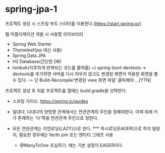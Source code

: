# spring-jpa-1

프로젝트 생성 시 스프링 부트 스타터를 이용한다.(https://start.spring.io/)

웹 어플리케이션 개발 시 사용할 라이브러리
- Spring Web Starter
- Thymeleaf(jsp 대신 사용)
- Spring Data JPA
- H2 Database(간단한 DB)
- lombok(지루하게 반복되는 코드를 줄여줌)
+) spring-boot-devtools
  -> devtools를 추가하면 서버를 다시 띄우지 않고도 변경된 화면이 적용된 화면을 볼 수 있다.
  -> 단 Build-Recompile'변경된 view 화면 파일' 클릭해야 ...[YTN]
  
프로젝트 생성 후 처음 프로젝트를 열때는 build.gradle을 선택한다.
- 스프링 가이드: https://spring.io/guides

- 일대다, 다대다의 양방향 관계에서는 연관관계의 주인을 정해야한다. 이때 외래 키가 존재하는 '다'쪽을 연관관계 주인으로 정한다.
- 모든 연관관계는 지연로딩(LAZY)으로 한다. *** 즉시로딩(EAGER)으로 하지 말랑이, 필요한 경우에는 fecth join 또는 엔티티 그래프 사용
  - @ManyToOne 조심하기. 얘는 기본 설정이 EAGER이다. 
 
